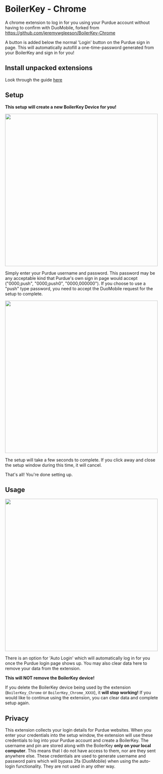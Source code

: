 # BoilerKey - Chrome

A chrome extension to log in for you using your Purdue account without having to confirm with DuoMobile, forked from <a href="https://github.com/jeremywgleeson/BoilerKey-Chrome">https://github.com/jeremywgleeson/BoilerKey-Chrome</a> 

A button is added below the normal 'Login' button on the Purdue sign in page. This will automatically autofill a one-time-password generated from your BoilerKey and sign in for you!

## Install unpacked extensions
Look through the guide <a href="https://developer.chrome.com/docs/extensions/mv3/getstarted/">here</a>

## Setup
**This setup will create a new BoilerKey Device for you!**

<img src="https://imgur.com/k9lv3Ik.png" width="500">

Simply enter your Purdue username and password.
This password may be any acceptable kind that Purdue's own sign in page would accept ("0000,push", "0000,push0", "0000,000000").
If you choose to use a "push" type password, you need to accept the DuoMobile request for the setup to complete.

<img src="https://imgur.com/rnnlwDb.png" width="500">

The setup will take a few seconds to complete. If you click away and close the setup window during this time, it will cancel.

That's all! You're done setting up.

## Usage
<img src="https://imgur.com/xImZmiF.png" width="500">

There is an option for 'Auto Login' which will automatically log in for you once the Purdue login page shows up.
You may also clear data here to remove your data from the extension.

**This will NOT remove the BoilerKey device!**

If you delete the BoilerKey device being used by the extension (`BoilerKey_Chrome` or `BoilerKey_Chrome_XXXX`), it **will stop working!** If you would like to continue using the extension, you can clear data and complete setup again.

## Privacy
This extension collects your login details for Purdue websites. When you enter your credentials into the setup window, the extension will use these credentials to log into your Purdue account and create a BoilerKey. The username and pin are stored along with the BoilerKey **only on your local computer**. This means that I do not have access to them, nor are they sent anywhere else. These credentials are used to generate username and password pairs which will bypass 2fa (DuoMobile) when using the auto-login functionality. They are not used in any other way.
